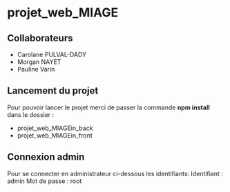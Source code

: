 # projet_web_MIAGE

## Collaborateurs
  - Carolane PULVAL-DADY
  - Morgan NAYET
  - Pauline Varin

## Lancement du projet
Pour pouvoir lancer le projet merci de passer la commande **npm install** dans le dossier : 
- projet_web_MIAGEin_back
- projet_web_MIAGEin_front


## Connexion admin
Pour se connecter en administrateur ci-dessous les identifiants:
Identifiant : admin
Mot de passe : root


